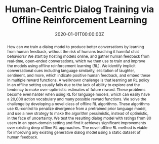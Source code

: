 ---
title: "Human-Centric Dialog Training via Offline Reinforcement Learning"
authors:
- admin
- J. H. Shen
- A. Ghandeharioun
- C. Ferguson
- A. Lapedriza
- N. Jones
- S. Gu
- R. Picard
date: "2020-01-01T00:00:00Z"
doi: ""

author_notes:
- "Equal contribution"
- "Equal contribution"
- ""
- ""
- ""
- ""
- ""
- ""

# Schedule page publish date (NOT publication's date).
publishDate: "2020-01-01T00:00:00Z"

# Publication type.
# Legend: 0 = Uncategorized; 1 = Conference paper; 2 = Journal article;
# 3 = Preprint / Working Paper; 4 = Report; 5 = Book; 6 = Book section;
# 7 = Thesis; 8 = Patent
publication_types: ["1"]

# Publication name and optional abbreviated publication name.
publication: In *Empirical Methods in Natural Language Processing (EMNLP)* 
publication_short: In *Empirical Methods in Natural Language Processing (EMNLP)* 

abstract: How can we train a dialog model to produce better conversations by learning from human feedback, without the risk of humans teaching it harmful chat behaviors? We start by hosting models online, and gather human feedback from real-time, open-ended conversations, which we then use to train and improve the models using offline reinforcement learning (RL). We identify implicit conversational cues including language similarity, elicitation of laughter, sentiment, and more, which indicate positive human feedback, and embed these in multiple reward functions. A wellknown challenge is that learning an RL policy in an offline setting usually fails due to the lack of ability to explore and the tendency to make over-optimistic estimates of future reward. These problems become even harder when using RL for language models, which can easily have a 20,000 action vocabulary and many possible reward functions. We solve the challenge by developing a novel class of offline RL algorithms. These algorithms use KL-control to penalize divergence from a pretrained prior language model, and use a new strategy to make the algorithm pessimistic, instead of optimistic, in the face of uncertainty. We test the resulting dialog model with ratings from 80 users in an open-domain setting and find it achieves significant improvements over existing deep offline RL approaches. The novel offline RL method is viable for improving any existing generative dialog model using a static dataset of human feedback.

# Summary. An optional shortened abstract.
summary: We train dialog models using Offline RL based on data from conversations with real humans. Rather than rely on manual ratings, we learn from implicit signals like sentiment, and show that this results in better performance.

tags:
- Human-AI Interaction
- Social Learning
- Affective Computing
- Offline RL
- Reinforcement Learning
featured: true

links:
- name: EMNLP Talk
  url: https://virtual.2020.emnlp.org/paper_main.2410.html
url_pdf: https://arxiv.org/pdf/2010.05848.pdf
url_code: https://github.com/natashamjaques/neural_chat
url_dataset: https://affect.media.mit.edu/neural_chat/datasets/reddit_casual_preprocessed.tar.gz
url_poster: ''
url_project: ''
url_slides: ''
url_source: ''
url_video: ''

# Featured image
# To use, add an image named `featured.jpg/png` to your page's folder. 
image:
  caption: ''
  focal_point: Center
  preview_only: false

# Associated Projects (optional).
#   Associate this publication with one or more of your projects.
#   Simply enter your project's folder or file name without extension.
#   E.g. `internal-project` references `content/project/internal-project/index.md`.
#   Otherwise, set `projects: []`.
projects: []

# Slides (optional).
#   Associate this publication with Markdown slides.
#   Simply enter your slide deck's filename without extension.
#   E.g. `slides: "example"` references `content/slides/example/index.md`.
#   Otherwise, set `slides: ""`.
slides: ""
---